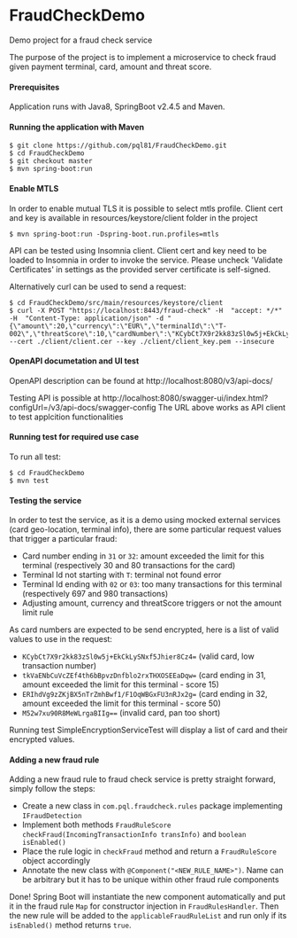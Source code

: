 # FraudCheckDemo
Demo project for a fraud check service

The purpose of the project is to implement a microservice to check fraud given payment terminal, card, amount and threat score.

#### Prerequisites

Application runs with Java8, SpringBoot v2.4.5 and Maven.

#### Running the application with Maven

```shell
$ git clone https://github.com/pql81/FraudCheckDemo.git
$ cd FraudCheckDemo
$ git checkout master
$ mvn spring-boot:run
```

#### Enable MTLS

In order to enable mutual TLS it is possible to select mtls profile. Client cert and key is available in resources/keystore/client folder in the project

```shell
$ mvn spring-boot:run -Dspring-boot.run.profiles=mtls
```

API can be tested using Insomnia client. Client cert and key need to be loaded to Insomnia in order to invoke the service. Please uncheck 'Validate Certificates' in settings as the provided server certificate is self-signed.

Alternatively curl can be used to send a request:

```shell
$ cd FraudCheckDemo/src/main/resources/keystore/client
$ curl -X POST "https://localhost:8443/fraud-check" -H  "accept: */*" -H  "Content-Type: application/json" -d "{\"amount\":20,\"currency\":\"EUR\",\"terminalId\":\"T-002\",\"threatScore\":10,\"cardNumber\":\"KCybCt7X9r2kk83zSl0w5j+EkCkLySNxf5Jhier8Cz4=\"}" --cert ./client/client.cer --key ./client/client_key.pem --insecure
```

#### OpenAPI documetation and UI test

OpenAPI description can be found at http://localhost:8080/v3/api-docs/

Testing API is possible at http://localhost:8080/swagger-ui/index.html?configUrl=/v3/api-docs/swagger-config
The URL above works as API client to test applcition functionalities

#### Running test for required use case

To run all test:
```shell
$ cd FraudCheckDemo
$ mvn test
```

#### Testing the service

In order to test the service, as it is a demo using mocked external services (card geo-location, terminal info), there are some particular request values that trigger a particular fraud:

- Card number ending in `31` or `32`: amount exceeded the limit for this terminal (respectively 30 and 80 transactions for the card)
- Terminal Id not starting with `T`: terminal not found error
- Terminal Id ending with `02` or `03`: too many transactions for this terminal (respectively 697 and 980 transactions)
- Adjusting amount, currency and threatScore triggers or not the amount limit rule

As card numbers are expected to be send encrypted, here is a list of valid values to use in the request:
- `KCybCt7X9r2kk83zSl0w5j+EkCkLySNxf5Jhier8Cz4=` (valid card, low transaction number)
- `tkVaENbCuVcZEf4th6bBpvzDnfblo2rxTHXOSEEaDqw=` (card ending in 31, amount exceeded the limit for this terminal - score 15)
- `ERIhdVg9zZKjBX5nTrZmhBwf1/F1OqWBGxFU3nRJx2g=` (card ending in 32, amount exceeded the limit for this terminal - score 50)
- `M52w7xu90R8MeWLrgaBIIg==`                     (invalid card, pan too short)

Running test SimpleEncryptionServiceTest will display a list of card and their encrypted values.

#### Adding a new fraud rule

Adding a new fraud rule to fraud check service is pretty straight forward, simply follow the steps:
- Create a new class in ```com.pql.fraudcheck.rules``` package implementing ```IFraudDetection```
- Implement both methods ```FraudRuleScore checkFraud(IncomingTransactionInfo transInfo)``` and ```boolean isEnabled()```
- Place the rule logic in `checkFraud` method and return a `FraudRuleScore` object accordingly
- Annotate the new class with ```@Component("<NEW_RULE_NAME>")```. Name can be arbitrary but it has to be unique within other fraud rule components

Done! Spring Boot will instantiate the new component automatically and put it in the fraud rule `Map` for constructor injection in ```FraudRulesHandler```. Then the new rule will be added to the `applicableFraudRuleList` and run only if its `isEnabled()` method returns `true`.
